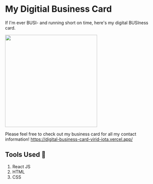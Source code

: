 # My Digitial Business Card
If I'm ever BUSI- and running short on time, here's my digital BUSIness card.

<img width="300" src="https://media0.giphy.com/media/3orieQTVGXRoPkUAfK/200w.gif?cid=82a1493b88954odlegc76bc8v5vuaizkdlnp57ikv49h5wii&ep=v1_gifs_related&rid=200w.gif&ct=g">

Please feel free to check out my business card for all my contact information!
https://digital-business-card-virid-iota.vercel.app/

## Tools Used 🔧
1. React JS
2. HTML
3. CSS
